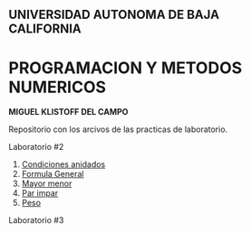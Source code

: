 ## UNIVERSIDAD AUTONOMA DE BAJA CALIFORNIA
# PROGRAMACION Y METODOS NUMERICOS 

**MIGUEL KLISTOFF DEL CAMPO**

Repositorio con los arcivos de las practicas de laboratorio.

Laboratorio #2
1. [Condiciones anidados](https://github.com/MIKE9991/Proyecto.Final/blob/main/Lab%20%232%20Condiciones%20anidados%20MIGUEL%20KLISTOFF.cpp)
2. [Formula General](https://github.com/MIKE9991/Proyecto.Final/blob/main/Lab%20%232%20Formula%20general%20MIGUEL%20KLISTOFF.cpp)
3. [Mayor menor](https://github.com/MIKE9991/Proyecto.Final/blob/main/Lab%20%232%20Mayor%20menor%20MIGUEL%20KLISTOFF.cpp)
4. [Par impar](https://github.com/MIKE9991/Proyecto.Final/blob/main/Lab%20%232%20Par%20impar%20MIGUEL%20KLISTOFF.cpp)
5. [Peso](https://github.com/MIKE9991/Proyecto.Final/blob/main/Lab%20%232%20Peso%20MIGUEL%20KLISTOFF.cpp)

Laboratorio #3
